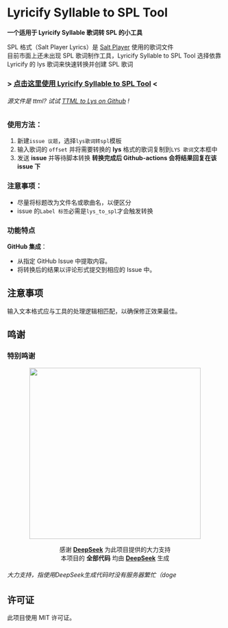 # Lyricify Syllable to SPL Tool

**一个适用于 Lyricify Syllable 歌词转 SPL 的小工具**

SPL 格式（Salt Player Lyrics）是 [Salt Player](https://github.com/Moriafly/SaltPlayerSource) 使用的歌词文件<br>
目前市面上还未出现 SPL 歌词制作工具，Lyricify Syllable to SPL Tool 选择依靠 Lyricify 的 lys 歌词来快速转换并创建 SPL 歌词

### > [点击这里使用 Lyricify Syllable to SPL Tool](https://github.com/MiaowCham/Lyricify_Syllable_to_SPL_Tool/issues/new/choose) <

###### 源文件是 ttml? 试试 *[TTML to Lys on Github](https://github.com/HKLHaoBin/ttml_to_lys)* !

### **使用方法：**
1. 新建`issue 议题`，选择`lys歌词转spl`模板
3. 输入歌词的 `offset` 并将需要转换的 **lys** 格式的歌词复制到`LYS 歌词`文本框中
4. 发送 **issue** 并等待脚本转换
**转换完成后 Github-actions 会将结果回复在该 issue 下**
### **注意事项：**
- 尽量将标题改为文件名或歌曲名，以便区分
- issue 的`Label 标签`必需是`lys_to_spl`才会触发转换

### 功能特点
 **GitHub 集成**：
   - 从指定 GitHub Issue 中提取内容。
   - 将转换后的结果以评论形式提交到相应的 Issue 中。

## 注意事项
 输入文本格式应与工具的处理逻辑相匹配，以确保修正效果最佳。

## 鸣谢

### 特别鸣谢

<div align="center">
<img src="https://raw.githubusercontent.com/MiaowCham/Repository_for_MiaowCham/refs/heads/main/images/DeepSeek.webp" width="400"/>

   感谢 [**DeepSeek**](https://www.deepseek.com/) 为此项目提供的大力支持<br>本项目的 **全部代码** 均由 [**DeepSeek**](https://www.deepseek.com/) 生成

</div>

###### 大力支持，指使用DeepSeek生成代码时没有服务器繁忙（doge

## 许可证
此项目使用 MIT 许可证。

